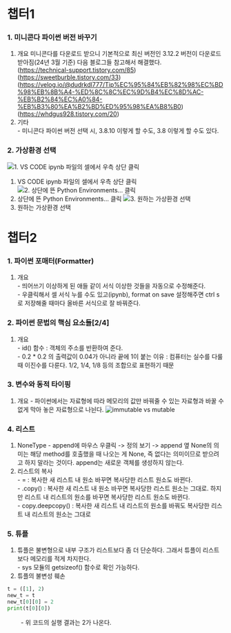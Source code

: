 # 챕터1
### 1. 미니콘다 파이썬 버전 바꾸기  
1. 개요
   미니콘다를 다운로드 받으니 기본적으로 최신 버전인 3.12.2 버전이 다운로드 받아짐(24년 3월 기준)
   다음 블로그들 참고해서 해결했다.  
   (https://technical-support.tistory.com/85)  
   (https://sweetburble.tistory.com/33)  
   (https://velog.io/@dudrkdl777/Tip%EC%95%84%EB%82%98%EC%BD%98%EB%8B%A4-%ED%8C%8C%EC%9D%B4%EC%8D%AC-%EB%B2%84%EC%A0%84-%EB%B3%80%EA%B2%BD%ED%95%98%EA%B8%B0)
   (https://whdgus928.tistory.com/20)
2. 기타  
   \- 미니콘다 파이썬 버전 선택 시, 3.8.10 이렇게 할 수도, 3.8 이렇게 할 수도 있다.

### 2. 가상환경 선택
![1. VS CODE ipynb 파일의 셀에서 우측 상단 클릭](https://github.com/j6paro/Python_Fastline/assets/115641176/fccc0f8d-69db-4f22-93ff-9d3a99da91b1)
1. VS CODE ipynb 파일의 셀에서 우측 상단 클릭  
![2. 상단에 뜬 Python Environments... 클릭](https://github.com/j6paro/Python_Fastline/assets/115641176/1e117f13-6cb9-466b-a1e0-a2b3be914adf)
2. 상단에 뜬 Python Environments... 클릭
![3. 원하는 가상환경 선택](https://github.com/j6paro/Python_Fastline/assets/115641176/ab154750-9c33-44c5-a319-1ee351d02a80)
3. 원하는 가상환경 선택

# 챕터2  
### 1. 파이썬 포매터(Formatter)  
1. 개요  
   \- 띄어쓰기 이상하게 된 애들 같이 서식 이상한 것들을 자동으로 수정해준다.  
   \- 우클릭해서 셀 서식 누를 수도 있고(ipynb), format on save 설정해주면 ctrl s 로 저장해줄 때마다 올바른 서식으로 잘 바꿔준다.

### 2. 파이썬 문법의 핵심 요소들[2/4]  
1. 개요  
   \- id() 함수 : 객체의 주소를 반환하여 준다.  
   \- 0.2 * 0.2 의 출력값이 0.04가 아니라 끝에 1이 붙는 이유 : 컴퓨터는 실수를 다룰 때 이진수를 다룬다. 1/2, 1/4, 1/8 등의 조합으로 표현하기 때문

### 3. 변수와 동적 타이핑  
1. 개요
   \- 파이썬에서는 자료형에 따라 메모리의 값만 바꿔줄 수 있는 자료형과 바꿀 수 없게 막아 놓은 자료형으로 나뉜다.
   ![immutable vs mutable](https://github.com/j6paro/Python_Fastline/assets/115641176/43fced1c-b67e-4e11-8bf0-3df34c24be40)

### 4. 리스트  
1. NoneType
   \- append에 마우스 우클릭 -> 정의 보기 -> append 옆 None의 의미는 해당 method를 호출했을 때 나오는 게 None, 즉 없다는 의미이므로 받으려고 하지 말라는 것이다. append는 새로운 객체를 생성하지 않는다.  
2. 리스트의 복사  
   \- = : 복사한 새 리스트 내 원소 바꾸면 복사당한 리스트 원소도 바뀐다.  
   \- .copy() : 복사한 새 리스트 내 원소 바꾸면 복사당한 리스트 원소는 그대로. 하지만 리스트 내 리스트의 원소를 바꾸면 복사당한 리스트 원소도 바뀐다.  
   \- copy.deepcopy() : 복사한 새 리스트 내 리스트의 원소를 바꿔도 복사당한 리스트 내 리스트의 원소는 그대로

### 5. 튜플  
1. 튜플은 불변형으로 내부 구조가 리스트보다 좀 더 단순하다. 그래서 튜플이 리스트보다 메모리를 적게 차지한다.  
   \- sys 모듈의 getsizeof() 함수로 확인 가능하다.  
2. 튜플의 불변성 훼손  
```python
t = ([1], 2)
new_t = t
new_t[0][0] = 2
print(t[0][0])
```  
&nbsp;&nbsp;&nbsp;&nbsp;&nbsp;&nbsp;&nbsp;&nbsp;\- 위 코드의 실행 결과는 2가 나온다.
